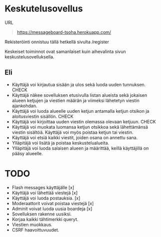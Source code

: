 # Keskutelusovellus

URL
> https://messageboard-tsoha.herokuapp.com/


Rekisteröinti onnistuu tällä hetkellä sivulta /register

Keskeiset toiminnot ovat samanlaiset kuin aihevalinta sivun keskustelusovelluksella.

## Eli

* Käyttäjä voi kirjautua sisään ja ulos sekä luoda uuden tunnuksen. CHECK
* Käyttäjä näkee sovelluksen etusivulla listan alueista sekä jokaisen alueen ketjujen ja viestien määrän ja viimeksi lähetetyn viestin ajankohdan. 
* Käyttäjä voi luoda alueelle uuden ketjun antamalla ketjun otsikon ja aloitusviestin sisällön. CHECK
* Käyttäjä voi kirjoittaa uuden viestin olemassa olevaan ketjuun. CHECK
* Käyttäjä voi muokata luomansa ketjun otsikkoa sekä lähettämänsä viestin sisältöä. Käyttäjä voi myös poistaa ketjun tai viestin.
* Käyttäjä voi etsiä kaikki viestit, joiden osana on annettu sana.
* Ylläpitäjä voi lisätä ja poistaa keskustelualueita.
* Ylläpitäjä voi luoda salaisen alueen ja määrittää, keillä käyttäjillä on pääsy alueelle.


# TODO
* Flash messages käyttäjälle [x]
* Käyttäjä voi lähettää viestejä [x]
* Käyttäjä voi luoda postauksia. [x]
* Moderaattorit voivat poistaa viestejä [x]
* Adminit voivat luoda uusia boardeja [x]
* Sovelluksen rakenne uusiksi.
* Korjaa kaikki tähtimerkki queryt.
* Viestien muokkaus.
* CSRF haavoittuvuudet.
